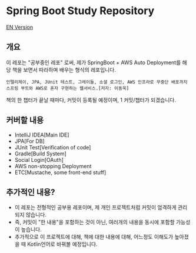 Spring Boot Study Repository
============================

[EN Version](https://github.com/KangDroid/SpringBootStudy/blob/master/README_EN.md)

개요
---------
이 레포는 "공부중인 레포" 로써, 제가 SpringBoot + AWS Auto Deployment를 해당 책을 보면서 따라하며 배우는 형식의 레포입니다.
```
인텔리제이, JPA, JUnit 테스트, 그레이들, 소셜 로그인, AWS 인프라로 무중단 배포까지 스프링 부트와 AWS로 혼자 구현하는 웹서비스.[저자: 이동욱]
```
책의 한 챕터가 끝날 때마다, 커밋이 등록될 예정이며, 1 커밋/챕터가 되겠습니다.

커버할 내용
---------------------------
- IntelliJ IDEA[Main IDE]
- JPA[For DB]
- JUnit Test[Verification of code]
- Gradle[Build System]
- Social Login[OAuth]
- AWS non-stopping Deployment
- ETC[Mustache, some front-end stuff]

추가적인 내용?
-------------------
- 이 레포는 전형적인 공부용 레포이며, 제 개인 프로젝트처럼 커밋이 엄격하게 관리되지 않습니다.
- 즉, 커밋이 "한 내용"을 포함하는 것이 아닌, 여러개의 내용을 동시에 포함할 가능성이 높습니다.
- 추가적으로 이 프로젝트에 대해, 책에 대한 내용에 대해, 어느정도 이해도가 높아졌을 때 Kotlin언어로 바꿔볼 예정입니다.
